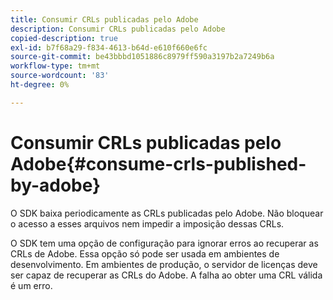 ```yaml
---
title: Consumir CRLs publicadas pelo Adobe
description: Consumir CRLs publicadas pelo Adobe
copied-description: true
exl-id: b7f68a29-f834-4613-b64d-e610f660e6fc
source-git-commit: be43bbbd1051886c8979ff590a3197b2a7249b6a
workflow-type: tm+mt
source-wordcount: '83'
ht-degree: 0%

---
```


# Consumir CRLs publicadas pelo Adobe{#consume-crls-published-by-adobe}

O SDK baixa periodicamente as CRLs publicadas pelo Adobe. Não bloquear o acesso a esses arquivos nem impedir a imposição dessas CRLs.

O SDK tem uma opção de configuração para ignorar erros ao recuperar as CRLs de Adobe. Essa opção só pode ser usada em ambientes de desenvolvimento. Em ambientes de produção, o servidor de licenças deve ser capaz de recuperar as CRLs do Adobe. A falha ao obter uma CRL válida é um erro.
